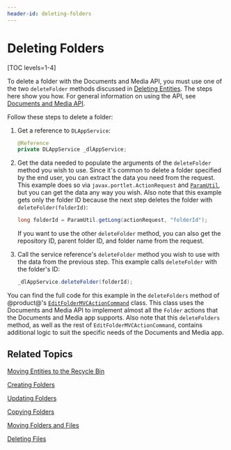 ```yaml
---
header-id: deleting-folders
---
```


# Deleting Folders

[TOC levels=1-4]

To delete a folder with the Documents and Media API, you must use one of the two 
`deleteFolder` methods discussed in 
[Deleting Entities](/docs/7-2/frameworks/-/knowledge_base/f/deleting-entities). 
The steps here show you how. For general information on using the API, see 
[Documents and Media API](/docs/7-2/frameworks/-/knowledge_base/f/documents-and-media-api). 

Follow these steps to delete a folder: 

1.  Get a reference to `DLAppService`: 

    ```java
    @Reference
    private DLAppService _dlAppService;
    ```

2.  Get the data needed to populate the arguments of the `deleteFolder` method 
    you wish to use. Since it's common to delete a folder specified by the end 
    user, you can extract the data you need from the request. This example does 
    so via `javax.portlet.ActionRequest` and 
    [`ParamUtil`](@platform-ref@/7.2-latest/javadocs/portal-kernel/com/liferay/portal/kernel/util/ParamUtil.html), 
    but you can get the data any way you wish. Also note that this example gets 
    only the folder ID because the next step deletes the folder with 
    `deleteFolder(folderId)`: 

    ```java
    long folderId = ParamUtil.getLong(actionRequest, "folderId");
    ```

    If you want to use the other `deleteFolder` method, you can also get the 
    repository ID, parent folder ID, and folder name from the request. 

3.  Call the service reference's `deleteFolder` method you wish to use with the 
    data from the previous step. This example calls `deleteFolder` with the 
    folder's ID: 

    ```java
    _dlAppService.deleteFolder(folderId);
    ```

You can find the full code for this example in the `deleteFolders` method of 
@product@'s 
[`EditFolderMVCActionCommand`](https://github.com/liferay/liferay-portal/blob/master/modules/apps/document-library/document-library-web/src/main/java/com/liferay/document/library/web/internal/portlet/action/EditFolderMVCActionCommand.java) 
class. This class uses the Documents and Media API to implement almost all the 
`Folder` actions that the Documents and Media app supports. Also note that this 
`deleteFolders` method, as well as the rest of `EditFolderMVCActionCommand`, 
contains additional logic to suit the specific needs of the Documents and Media 
app. 

## Related Topics

[Moving Entities to the Recycle Bin](/docs/7-2/frameworks/-/knowledge_base/f/moving-entities-to-the-recycle-bin)

[Creating Folders](/docs/7-2/frameworks/-/knowledge_base/f/creating-folders)

[Updating Folders](/docs/7-2/frameworks/-/knowledge_base/f/updating-folders)

[Copying Folders](/docs/7-2/frameworks/-/knowledge_base/f/copying-folders)

[Moving Folders and Files](/docs/7-2/frameworks/-/knowledge_base/f/moving-folders-and-files)

[Deleting Files](/docs/7-2/frameworks/-/knowledge_base/f/deleting-files)

